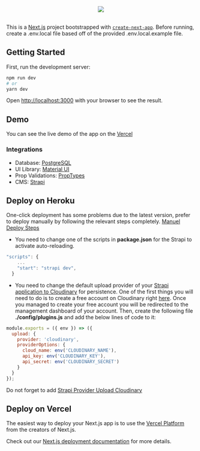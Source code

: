 <div align="center">
  <img src="https://i.ibb.co/R2v0PsD/Next-a7b1c0f30b.png"/>
</div><br>

This is a [Next.js](https://nextjs.org/) project bootstrapped with [`create-next-app`](https://github.com/vercel/next.js/tree/canary/packages/create-next-app). Before running, create a .env.local file based off of the provided .env.local.example file.

## Getting Started

First, run the development server:

```bash
npm run dev
# or
yarn dev
```

Open [http://localhost:3000](http://localhost:3000) with your browser to see the result.

## Demo

You can see the live demo of the app on the [Vercel](https://nextjs-git-master-anilkaraabali.vercel.app/)

### Integrations
- Database: [PostgreSQL](https://strapi.io/blog/deploying-a-strapi-api-on-heroku)
- UI Library: [Material UI](https://material-ui.com/)
- Prop Validations: [PropTypes](https://www.npmjs.com/package/prop-types)
- CMS: [Strapi](https://strapi.io/)

## Deploy on Heroku

One-click deployment has some problems due to the latest version, prefer to deploy manually by following the relevant steps completely. [Manuel Deploy Steps](https://strapi.io/blog/deploying-a-strapi-api-on-heroku)

- You need to change one of the scripts in **package.json** for the Strapi to activate auto-reloading.

```js
"scripts": {
    ...
    "start": "strapi dev",
  }
```

- You need to change the default upload provider of your [Strapi application to Cloudinary](https://strapi.io/blog/adding-cloudinary-support-to-your-strapi-application) for persistence. One of the first things you will need to do is to create a free account on Cloudinary right [here](https://cloudinary.com/users/register/free). Once you managed to create your free account you will be redirected to the management dashboard of your account. Then, create the following file **./config/plugins.js** and add the below lines of code to it:

```js
module.exports = ({ env }) => ({
  upload: {
    provider: 'cloudinary',
    providerOptions: {
      cloud_name: env('CLOUDINARY_NAME'),
      api_key: env('CLOUDINARY_KEY'),
      api_secret: env('CLOUDINARY_SECRET')
    }
  }
});
```

Do not forget to add [Strapi Provider Upload Cloudinary](https://www.npmjs.com/package/strapi-provider-upload-cloudinary)

## Deploy on Vercel

The easiest way to deploy your Next.js app is to use the [Vercel Platform](https://vercel.com/import?utm_medium=default-template&filter=next.js&utm_source=create-next-app&utm_campaign=create-next-app-readme) from the creators of Next.js.

Check out our [Next.js deployment documentation](https://nextjs.org/docs/deployment) for more details.
